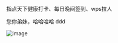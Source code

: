 指点天下健康打卡、每日晚间签到、wps拉人


您你弟妹，哈哈哈哈
ddd

![image](https://user-images.githubusercontent.com/59023744/109786127-ce43bc80-7c47-11eb-853c-d6f3be00f441.png)

